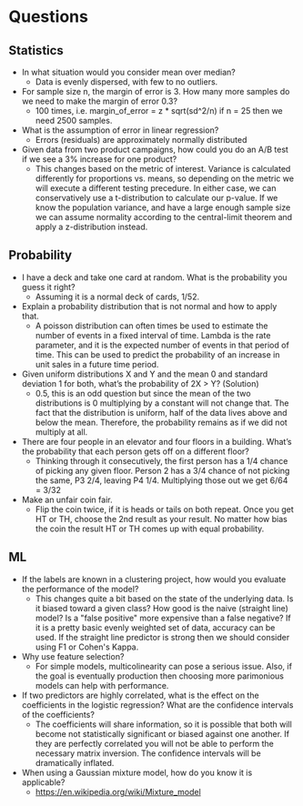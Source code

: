 # Questions
## Statistics
+ In what situation would you consider mean over median?
    + Data is evenly dispersed, with few to no outliers.
+ For sample size n, the margin of error is 3. How many more samples do we need to make the margin of error 0.3?
    + 100 times, i.e. margin_of_error = z * sqrt(sd^2/n) if n = 25 then we need 2500 samples.
+ What is the assumption of error in linear regression?
    + Errors (residuals) are approximately normally distributed
+ Given data from two product campaigns, how could you do an A/B test if we see a 3% increase for one product?
    + This changes based on the metric of interest. Variance is calculated differently for proportions vs. means, so depending on the metric we will execute a different testing precedure. In either case, we can conservatively use a t-distribution to calculate our p-value. If we know the population variance, and have a large enough sample size we can assume normality according to the central-limit theorem and apply a z-distribution instead.

## Probability
+ I have a deck and take one card at random. What is the probability you guess it right?
    + Assuming it is a normal deck of cards, 1/52.
+ Explain a probability distribution that is not normal and how to apply that.
    + A poisson distribution can often times be used to estimate the number of events in a fixed interval of time. Lambda is the rate parameter, and it is the expected number of events in that period of time. This can be used to predict the probability of an increase in unit sales in a future time period.
+ Given uniform distributions X and Y and the mean 0 and standard deviation 1 for both, what’s the probability of 2X > Y? (Solution)
    + 0.5, this is an odd question but since the mean of the two distributions is 0 multiplying by a constant will not change that. The fact that the distribution is uniform, half of the data lives above and below the mean. Therefore, the probability remains as if we did not multiply at all.
+ There are four people in an elevator and four floors in a building. What’s the probability that each person gets off on a different floor?
    + Thinking through it consecutively, the first person has a 1/4 chance of picking any given floor. Person 2 has a 3/4 chance of not picking the same, P3 2/4, leaving P4 1/4. Multiplying those out we get 6/64 = 3/32
+ Make an unfair coin fair.
    + Flip the coin twice, if it is heads or tails on both repeat. Once you get HT or TH, choose the 2nd result as your result. No matter how bias the coin the result HT or TH comes up with equal probability.

## ML
+ If the labels are known in a clustering project, how would you evaluate the performance of the model?
    +  This changes quite a bit based on the state of the underlying data. Is it biased toward a given class? How good is the naive (straight line) model? Is a "false positive" more expensive than a false negative? If it is a pretty basic evenly weighted set of data, accuracy can be used. If the straight line predictor is strong then we should consider using F1 or Cohen's Kappa. 
+ Why use feature selection?
    + For simple models, multicolinearity can pose a serious issue. Also, if the goal is eventually production then choosing more parimonious models can help with performance.
+ If two predictors are highly correlated, what is the effect on the coefficients in the logistic regression? What are the confidence intervals of the coefficients?
    + The coefficients will share information, so it is possible that both will become not statistically significant or biased against one another. If they are perfectly correlated you will not be able to perform the necessary matrix inversion. The confidence intervals will be dramatically inflated.
+ When using a Gaussian mixture model, how do you know it is applicable?
    + https://en.wikipedia.org/wiki/Mixture_model

